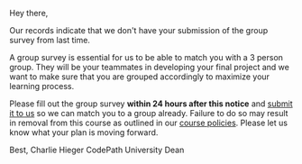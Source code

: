 

Hey there,

Our records indicate that we don&#39;t have your submission of the group survey from last time.

A group survey is essential for us to be able to match you with a 3 person group. They will be your teammates in developing your final project and we want to make sure that you are grouped accordingly to maximize your learning process.

Please fill out the group survey **within 24 hours after this notice** and [submit it to us](https://courses.codepath.com/sessions) so we can match you to a group already. Failure to do so may result in removal from this course as outlined in our [course policies](https://courses.codepath.com/sessions#heading-assignment-submission). Please let us know what your plan is moving forward.


Best,
Charlie Hieger
CodePath University Dean

